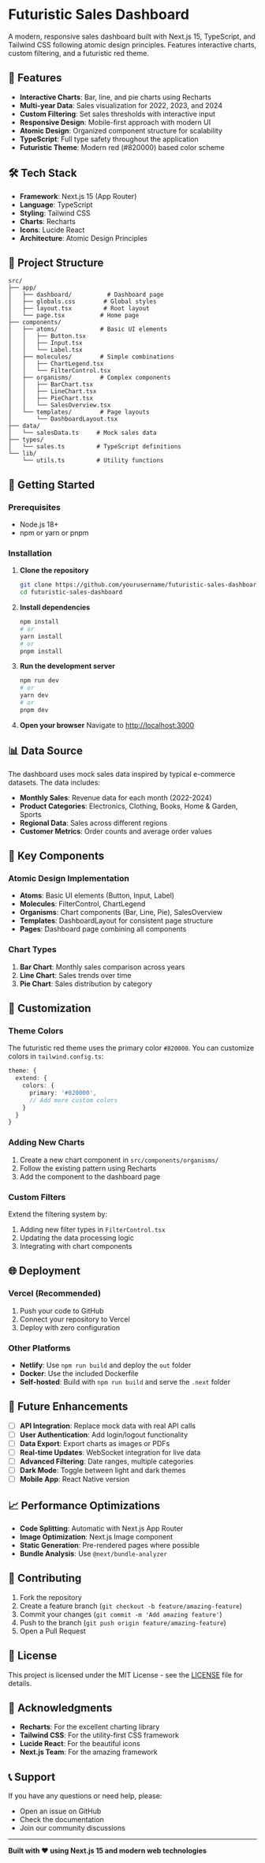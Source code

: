 # Futuristic Sales Dashboard

A modern, responsive sales dashboard built with Next.js 15, TypeScript, and Tailwind CSS following atomic design principles. Features interactive charts, custom filtering, and a futuristic red theme.

## 🚀 Features

- **Interactive Charts**: Bar, line, and pie charts using Recharts
- **Multi-year Data**: Sales visualization for 2022, 2023, and 2024
- **Custom Filtering**: Set sales thresholds with interactive input
- **Responsive Design**: Mobile-first approach with modern UI
- **Atomic Design**: Organized component structure for scalability
- **TypeScript**: Full type safety throughout the application
- **Futuristic Theme**: Modern red (#820000) based color scheme

## 🛠️ Tech Stack

- **Framework**: Next.js 15 (App Router)
- **Language**: TypeScript
- **Styling**: Tailwind CSS
- **Charts**: Recharts
- **Icons**: Lucide React
- **Architecture**: Atomic Design Principles

## 📁 Project Structure

```
src/
├── app/
│   ├── dashboard/          # Dashboard page
│   ├── globals.css        # Global styles
│   ├── layout.tsx         # Root layout
│   └── page.tsx          # Home page
├── components/
│   ├── atoms/            # Basic UI elements
│   │   ├── Button.tsx
│   │   ├── Input.tsx
│   │   └── Label.tsx
│   ├── molecules/        # Simple combinations
│   │   ├── ChartLegend.tsx
│   │   └── FilterControl.tsx
│   ├── organisms/        # Complex components
│   │   ├── BarChart.tsx
│   │   ├── LineChart.tsx
│   │   ├── PieChart.tsx
│   │   └── SalesOverview.tsx
│   └── templates/        # Page layouts
│       └── DashboardLayout.tsx
├── data/
│   └── salesData.ts     # Mock sales data
├── types/
│   └── sales.ts         # TypeScript definitions
└── lib/
    └── utils.ts         # Utility functions
```

## 🚀 Getting Started

### Prerequisites

- Node.js 18+ 
- npm or yarn or pnpm

### Installation

1. **Clone the repository**
   ```bash
   git clone https://github.com/yourusername/futuristic-sales-dashboard.git
   cd futuristic-sales-dashboard
   ```

2. **Install dependencies**
   ```bash
   npm install
   # or
   yarn install
   # or
   pnpm install
   ```

3. **Run the development server**
   ```bash
   npm run dev
   # or
   yarn dev
   # or
   pnpm dev
   ```

4. **Open your browser**
   Navigate to [http://localhost:3000](http://localhost:3000)

## 📊 Data Source

The dashboard uses mock sales data inspired by typical e-commerce datasets. The data includes:
- **Monthly Sales**: Revenue data for each month (2022-2024)
- **Product Categories**: Electronics, Clothing, Books, Home & Garden, Sports
- **Regional Data**: Sales across different regions
- **Customer Metrics**: Order counts and average order values

## 🎯 Key Components

### Atomic Design Implementation

- **Atoms**: Basic UI elements (Button, Input, Label)
- **Molecules**: FilterControl, ChartLegend
- **Organisms**: Chart components (Bar, Line, Pie), SalesOverview
- **Templates**: DashboardLayout for consistent page structure
- **Pages**: Dashboard page combining all components

### Chart Types

1. **Bar Chart**: Monthly sales comparison across years
2. **Line Chart**: Sales trends over time
3. **Pie Chart**: Sales distribution by category

## 🔧 Customization

### Theme Colors
The futuristic red theme uses the primary color `#820000`. You can customize colors in `tailwind.config.ts`:

```typescript
theme: {
  extend: {
    colors: {
      primary: '#820000',
      // Add more custom colors
    }
  }
}
```

### Adding New Charts
1. Create a new chart component in `src/components/organisms/`
2. Follow the existing pattern using Recharts
3. Add the component to the dashboard page

### Custom Filters
Extend the filtering system by:
1. Adding new filter types in `FilterControl.tsx`
2. Updating the data processing logic
3. Integrating with chart components

## 🌐 Deployment

### Vercel (Recommended)
1. Push your code to GitHub
2. Connect your repository to Vercel
3. Deploy with zero configuration

### Other Platforms
- **Netlify**: Use `npm run build` and deploy the `out` folder
- **Docker**: Use the included Dockerfile
- **Self-hosted**: Build with `npm run build` and serve the `.next` folder

## 🔄 Future Enhancements

- [ ] **API Integration**: Replace mock data with real API calls
- [ ] **User Authentication**: Add login/logout functionality  
- [ ] **Data Export**: Export charts as images or PDFs
- [ ] **Real-time Updates**: WebSocket integration for live data
- [ ] **Advanced Filtering**: Date ranges, multiple categories
- [ ] **Dark Mode**: Toggle between light and dark themes
- [ ] **Mobile App**: React Native version

## 📈 Performance Optimizations

- **Code Splitting**: Automatic with Next.js App Router
- **Image Optimization**: Next.js Image component
- **Static Generation**: Pre-rendered pages where possible
- **Bundle Analysis**: Use `@next/bundle-analyzer`

## 🤝 Contributing

1. Fork the repository
2. Create a feature branch (`git checkout -b feature/amazing-feature`)
3. Commit your changes (`git commit -m 'Add amazing feature'`)
4. Push to the branch (`git push origin feature/amazing-feature`)
5. Open a Pull Request

## 📄 License

This project is licensed under the MIT License - see the [LICENSE](LICENSE) file for details.

## 🙏 Acknowledgments

- **Recharts**: For the excellent charting library
- **Tailwind CSS**: For the utility-first CSS framework
- **Lucide React**: For the beautiful icons
- **Next.js Team**: For the amazing framework

## 📞 Support

If you have any questions or need help, please:
- Open an issue on GitHub
- Check the documentation
- Join our community discussions

---

**Built with ❤️ using Next.js 15 and modern web technologies**